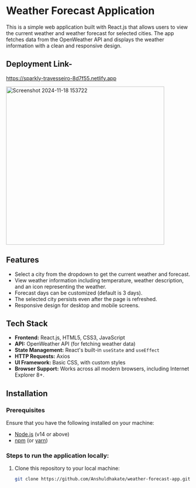 # Weather Forecast Application

This is a simple web application built with React.js that allows users to view the current weather and weather forecast for selected cities. The app fetches data from the OpenWeather API and displays the weather information with a clean and responsive design.

## Deployment Link-
https://sparkly-travesseiro-8d7f55.netlify.app


<img width="432" alt="Screenshot 2024-11-18 153722" src="https://github.com/user-attachments/assets/7f233af4-5c6c-42bc-acfb-3ec4df7c96bc">



## Features

- Select a city from the dropdown to get the current weather and forecast.
- View weather information including temperature, weather description, and an icon representing the weather.
- Forecast days can be customized (default is 3 days).
- The selected city persists even after the page is refreshed.
- Responsive design for desktop and mobile screens.

## Tech Stack

- **Frontend:** React.js, HTML5, CSS3, JavaScript
- **API:** OpenWeather API (for fetching weather data)
- **State Management:** React's built-in `useState` and `useEffect`
- **HTTP Requests:** Axios
- **UI Framework:** Basic CSS, with custom styles
- **Browser Support:** Works across all modern browsers, including Internet Explorer 8+.

## Installation

### Prerequisites
Ensure that you have the following installed on your machine:
- [Node.js](https://nodejs.org/) (v14 or above)
- [npm](https://www.npmjs.com/) (or [yarn](https://yarnpkg.com/))

### Steps to run the application locally:

1. Clone this repository to your local machine:

   ```bash
   git clone https://github.com/Anshuldhakate/weather-forecast-app.git
